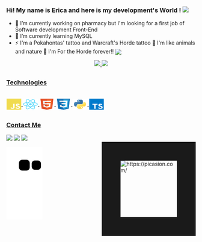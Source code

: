 
### Hi! My name is Erica and here is my development's World ! <img height="25em" src= https://user-images.githubusercontent.com/97070330/173248089-fe245111-c362-4f73-99a1-d0c05987ad0a.gif />

- 🔭 I’m currently working on pharmacy but I'm looking for a first job of Software development Front-End 
- 🌱 I’m currently learning MySQL
- ⚡ I'm a Pokahontas' tattoo and Warcraft's Horde tattoo :large_orange_diamond: I'm like animals and nature :cherry_blossom: I'm  For the Horde forever!! <img height="25em" align= "center" src= https://user-images.githubusercontent.com/97070330/173248729-50b1f537-0b30-46ae-9960-6aeb1b66b093.png />


<div align="center">
  <a href="https://github.com/erica-l-s">
  <img height="150em" src="https://github-readme-stats.vercel.app/api?username=erica-l-s&show_icons=true&theme=cobalt&include_all_commits=true&count_private=true"/>
  <img height="150em" src="https://github-readme-stats.vercel.app/api/top-langs/?username=erica-l-s&layout=compact&langs_count=7&theme=cobalt"/>
</div>
  
  ##
  
  ### **Technologies**
  
  <div style="display: inline_block"><br>
  <img align="center" alt="Erica-Js" height="30" width="40" src="https://raw.githubusercontent.com/devicons/devicon/master/icons/javascript/javascript-plain.svg">
  <img align="center" alt="Erica-React" height="30" width="40" src="https://raw.githubusercontent.com/devicons/devicon/master/icons/react/react-original.svg">
  <img align="center" alt="Erica-HTML" height="30" width="40" src="https://raw.githubusercontent.com/devicons/devicon/master/icons/html5/html5-original.svg">
  <img align="center" alt="Erica-CSS" height="30" width="40" src="https://raw.githubusercontent.com/devicons/devicon/master/icons/css3/css3-original.svg">
  <img align="center" alt="Erica-Python" height="30" width="40" src="https://raw.githubusercontent.com/devicons/devicon/master/icons/python/python-original.svg">
  <img align="center" alt="Erica-Typescript" height="30" width="40" src="https://raw.githubusercontent.com/devicons/devicon/master/icons/typescript/typescript-original.svg">
 
</div>
  
  ##
  
 <div> 
   
### **Contact Me**
 
  
  <a href = "mailto:erica.l.s1996@gmail.com"><img src="https://img.shields.io/badge/-Gmail-%23333?style=for-the-badge&logo=gmail&logoColor=white" target="_blank"></a>
  <a href="https://www.linkedin.com/in/ericalesilva" target="_blank"><img src="https://img.shields.io/badge/-LinkedIn-%230077B5?style=for-the-badge&logo=linkedin&logoColor=white" target="_blank"></a>
 <a href= "https://wa.me/5585999703865" target="_blank"><img src="https://img.shields.io/badge/WhatsApp-25D366?style=for-the-badge&logo=whatsapp&logoColor=white" target="_blank"></a>  
<a href="https://picasion.com/"><img src="https://i.picasion.com/pic92/74c4edf2261b5faae3df8f4219ea9bf7.gif" align=right width="150" height="150" border="50px" alt="https://picasion.com/"/>
  
 ![Snake animation](https://github.com/erica-l-s/erica-l-s/blob/output/github-contribution-grid-snake.svg)
 
</div>
   
   
  
